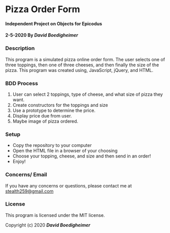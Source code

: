 # Pizza Order Form
#### Independent Project on Objects for Epicodus
#### 2-5-2020 **By _David Boedigheimer_**

### Description
This program is a simulated pizza online order form. The user selects one of three toppings, then one of three cheeses, and then finally the size of the pizza. This program was created using, JavaScript, jQuery, and HTML.

### BDD Process
1. User can select 2 toppings, type of cheese, and what size of pizza they want.
2. Create constructors for the toppings and size
3. Use a prototype to determine the price.
4. Display price due from user.
5. Maybe image of pizza ordered.

### Setup
* Copy the repository to your computer
* Open the HTML file in a browser of your choosing
* Choose your topping, cheese, and size and then send in an order!
* Enjoy!

### Concerns/ Email
If you have any concerns or questions, please contact me at stealth259@gmail.com

### License
This program is licensed under the MIT license.

Copyright (c) 2020 _**David Boedigheimer**_
